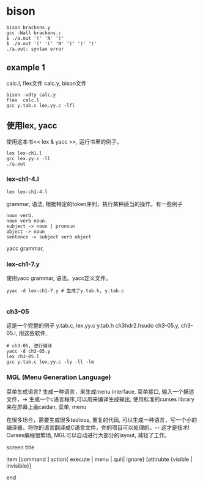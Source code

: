 # bison

```shell
bison brackens.y
gcc -Wall brackens.c 
$ ./a.out '(' 'N' ')'
$ ./a.out '(' '(' 'N' ')' ')' ')'
./a.out: syntax error

```

## example 1
calc.l, flex文件
calc.y,  bison文件

```shell
bison -vdty calc.y
flex  calc.l
gcc y.tab.c lex.yy.c -lfl
```

## 使用lex, yacc
使用这本书<< lex & yacc >>, 运行书里的例子。

```shell
lex lex-ch1.l
gcc lex.yy.c -ll
./a.out
```

### lex-ch1-4.l


```shell
lex lex-ch1-4.l

```

grammar, 语法, 根据特定的token序列，执行某种适当的操作。有一些例子
```shell
noun verb.
noun verb noun.
subject -> noun | pronoun
object -> noun
sentence -> subject verb object
```
yacc grammar, 

### lex-ch1-7.y
使用yacc grammar, 语法。yacc定义文件。

```shell
yyac -d lex-ch1-7.y # 生成了y.tab.h, y.tab.c


```

### ch3-05
这是一个完整的例子
y.tab.c, lex.yy.c
y.tab.h
ch3hdr2.hsudo 
ch3-05.y,
ch3-05.l,
用这些软件,

```shell
# ch3-05, 进行编译
yacc -d ch3-05.y
lex ch3-05.l
gcc y.tab.c lex.yy.c -ly -ll -lm
```

### MGL (Menu Generation Language)
菜单生成语言?
生成一种语言，来生成menu interface, 菜单接口, 
输入一个描述文件，-> 生成一个c语言程序,可以用来编译生成输出,
使用标准的curses library来在屏幕上画caidan, 菜单, menu

在很多场合，需要生成很多tedious, 重复的代码, 可以生成一种语言，写一个小的编译器，将你的语言翻译成C语言文件，你的项目可以处理的。-- 这才是技术!
Curses编程很繁琐, MGL可以自动进行大部分的layout, 减轻了工作。

screen <name>
title <string>

item <string>
[command <string>]
action{ execute | menu | quit| ignore} <name>
[attirubte {visible | invisible}]

end <name>

